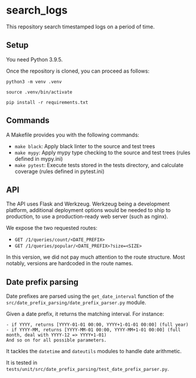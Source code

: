 # search_logs

This repository search timestamped logs on a period of time.

## Setup

You need Python 3.9.5.

Once the repository is cloned, you can proceed as follows:

```
python3 -m venv .venv

source .venv/bin/activate

pip install -r requirements.txt
```

## Commands

A Makefile provides you with the following commands:

- `make black`: Apply black linter to the source and test trees
- `make mypy`: Apply mypy type checking to the source and test trees (rules defined in mypy.ini)
- `make pytest`: Execute tests stored in the tests directory, and calculate coverage (rules defined in pytest.ini)

## API

The API uses Flask and Werkzeug. Werkzeug being a development platform, additional deployment options would be needed to ship to production, to use a production-ready web server (such as nginx).

We expose the two requested routes:

- `GET /1/queries/count/<DATE_PREFIX>`
- `GET /1/queries/popular/<DATE_PREFIX>?size=<SIZE>`

In this version, we did not pay much attention to the route structure. Most notably, versions are hardcoded in the route names.

## Date prefix parsing

Date prefixes are parsed using the `get_date_interval` function of the `src/date_prefix_parsing/date_prefix_parser.py` module.

Given a date prefix, it returns the matching interval. For instance:

    - if YYYY, returns [YYYY-01-01 00:00, YYYY+1-01-01 00:00] (full year)
    - if YYYY-MM, returns [YYYY-MM-01 00:00, YYYY-MM+1-01 00:00] (full month, deal with YYYY-12 => YYYY+1-01)
    And so on for all possible parameters.

It tackles the `datetime` and `dateutils` modules to handle date arithmetic.

It is tested in `tests/unit/src/date_prefix_parsing/test_date_prefix_parser.py`.
